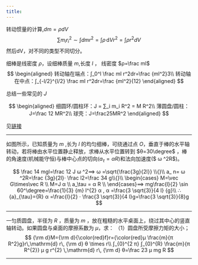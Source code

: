 ```yaml
---
title:
---
```


转动惯量的计算,$dm=ρ dV$
$$
∑ m_ir_i^2\sim ∫ dmr^2=∫ρ\,\mathrm{d}Vr^2=∫ ρ r^2dV
$$
然后dV，对不同的类型不同切分。

细棒是线密度 $ρ$，设细棒质量 $m$,长度 $l$ ， 线密度 $ρ=\frac ml$
$$
\begin{aligned}
转动轴在端点：∫_0^l \frac ml r^2dr=\frac {ml^2}3\\
转动轴在中点：∫_{-l/2}^{l/2} \frac ml r^2dr=\frac {ml^2}{12}
\end{aligned}
$$

总结一些常见的 $J$

$$
\begin{aligned}
 细圆环/圆柱环：J = ∑_i m_i R^2 = M R^2\\
薄圆盘/圆柱：J=\frac 12 MR^2\\
球壳：J=\frac25MR^2
\end{aligned}
$$

见[链接](http://littleshi.cn/online/ExMI.html)

---

如图所示，已知质量为 $m$ ,长为 $l$ 的均匀细棒，可绕通过点 $O$，垂直于棒的水平轴转动，若将棒由水平位置静止释放，求棒从水平位置转到 $θ=30\degree$ ，棒的角速度(机械能守恒)与棒中心点的切向($a_\tau= α R$)和法向加速度($ ω ^2R$)。

$$
\frac 14 mgl=\frac 12 J ω ^2⟹ ω =\sqrt{\frac{3g}{2l}}
\\{}\\
a_ n= ω ^2R=\frac {3g}{2l}⋅ \frac l2=\frac 34 g\\{}\\
\begin{cases}
 M=\vec G\times\vec R \\
 M=J α \\
 a_\tau = α R \\
\end{cases}⟹
mg\frac{l}{2} \sin 60^\degree=\frac{1}{3} {m} l^{2} α ,
 α =\frac{3 \sqrt{3}}{4 l} {g}\\
∴ {a}_{\tau}={R} α =\frac{l}{2} ⋅ \frac{3 \sqrt{3}}{4 l}g=\frac{3 \sqrt{3}}{8}g
$$

---

一匀质圆盘，半径为 $R$ ，质量为 $m$ ，放在粗糙的水平桌面上，绕过其中心的竖直轴转动。如果圆盘与桌面的摩擦系数为 $μ$，求：
（1）圆盘所受摩擦力矩的大小；
$$
{\rm d}M={\rm d}{\color{red}f}r={\color{red}μ \frac{m}{π R^2}g}r\,\mathrm{d} r\, {\rm d} θ \times r\\
∫_{0}^{2 π} ∫_{0}^{R} \frac{m}{π R^{2}} μ g r^{2} \,\mathrm{d} r\, {\rm d} θ=\frac 23 μ mg R
$$

---
